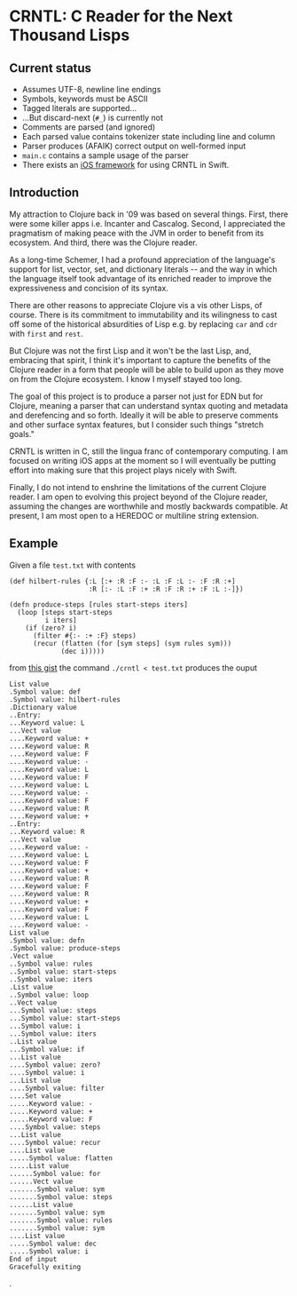# CRNTL: C Reader for the Next Thousand Lisps

## Current status

* Assumes UTF-8, newline line endings
* Symbols, keywords must be ASCII
* Tagged literals are supported...
* ...But discard-next (`#_`) is currently not
* Comments are parsed (and ignored)
* Each parsed value contains tokenizer state including line and column
* Parser produces (AFAIK) correct output on well-formed input
* `main.c` contains a sample usage of the parser
* There exists an [iOS framework](https://github.com/thunknyc/crntl-ios) for using CRNTL in Swift.

## Introduction

My attraction to Clojure back in '09 was based on several
things. First, there were some killer apps i.e. Incanter and
Cascalog. Second, I appreciated the pragmatism of making peace with
the JVM in order to benefit from its ecosystem. And third, there was
the Clojure reader.

As a long-time Schemer, I had a profound appreciation of the
language's support for list, vector, set, and dictionary literals --
and the way in which the language itself took advantage of its
enriched reader to improve the expressiveness and concision of its syntax.

There are other reasons to appreciate Clojure vis a vis other Lisps,
of course. There is its commitment to immutability and its wilingness
to cast off some of the historical absurdities of Lisp e.g. by
replacing `car` and `cdr` with `first` and `rest`.

But Clojure was not the first Lisp and it won't be the last Lisp, and,
embracing that spirit, I think it's important to capture the benefits
of the Clojure reader in a form that people will be able to build upon
as they move on from the Clojure ecosystem. I know I myself stayed too
long.

The goal of this project is to produce a parser not just for EDN but
for Clojure, meaning a parser that can understand syntax quoting and
metadata and derefencing and so forth. Ideally it will be able to
preserve comments and other surface syntax features, but I consider
such things "stretch goals."

CRNTL is written in C, still the lingua franc of contemporary
computing. I am focused on writing iOS apps at the moment so I will
eventually be putting effort into making sure that this project plays
nicely with Swift.

Finally, I do not intend to enshrine the limitations of the current
Clojure reader. I am open to evolving this project beyond of the
Clojure reader, assuming the changes are worthwhile and mostly
backwards compatible. At present, I am most open to a HEREDOC or
multiline string extension.

## Example

Given a file `test.txt` with contents

```
(def hilbert-rules {:L [:+ :R :F :- :L :F :L :- :F :R :+]
                    :R [:- :L :F :+ :R :F :R :+ :F :L :-]})

(defn produce-steps [rules start-steps iters]
  (loop [steps start-steps
         i iters]
    (if (zero? i)
      (filter #{:- :+ :F} steps)
      (recur (flatten (for [sym steps] (sym rules sym)))
             (dec i)))))
```

from [this
gist](https://gist.github.com/edw/ecc94abfef6cf50e161d0e1d639e34e4)
the command `./crntl < test.txt` produces the ouput

```
List value
.Symbol value: def
.Symbol value: hilbert-rules
.Dictionary value
..Entry:
...Keyword value: L
...Vect value
....Keyword value: +
....Keyword value: R
....Keyword value: F
....Keyword value: -
....Keyword value: L
....Keyword value: F
....Keyword value: L
....Keyword value: -
....Keyword value: F
....Keyword value: R
....Keyword value: +
..Entry:
...Keyword value: R
...Vect value
....Keyword value: -
....Keyword value: L
....Keyword value: F
....Keyword value: +
....Keyword value: R
....Keyword value: F
....Keyword value: R
....Keyword value: +
....Keyword value: F
....Keyword value: L
....Keyword value: -
List value
.Symbol value: defn
.Symbol value: produce-steps
.Vect value
..Symbol value: rules
..Symbol value: start-steps
..Symbol value: iters
.List value
..Symbol value: loop
..Vect value
...Symbol value: steps
...Symbol value: start-steps
...Symbol value: i
...Symbol value: iters
..List value
...Symbol value: if
...List value
....Symbol value: zero?
....Symbol value: i
...List value
....Symbol value: filter
....Set value
.....Keyword value: -
.....Keyword value: +
.....Keyword value: F
....Symbol value: steps
...List value
....Symbol value: recur
....List value
.....Symbol value: flatten
.....List value
......Symbol value: for
......Vect value
.......Symbol value: sym
.......Symbol value: steps
......List value
.......Symbol value: sym
.......Symbol value: rules
.......Symbol value: sym
....List value
.....Symbol value: dec
.....Symbol value: i
End of input
Gracefully exiting
```

.

